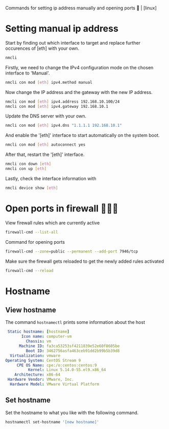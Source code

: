 Commands for setting ip address manually and opening ports 🐧 | [linux]

# Setting manual ip address

Start by finding out which interface to target and replace further occurences of [eth] with your own.

```powershell
nmcli
```


Firstly, we need to change the IPv4 configuration mode on the chosen interface to 'Manual'.

```sh
nmcli con mod [eth] ipv4.method manual
```
Now change the IP address and the gateway with the new IP address.
```sh
nmcli con mod [eth] ipv4.address 192.168.10.100/24
nmcli con mod [eth] ipv4.gateway 192.168.10.1
```
Update the DNS server with your own.
```sh
nmcli con mod [eth] ipv4.dns "1.1.1.1 192.168.10.1"
```
And enable the '[eth]' interface to start automatically on the system boot.
```sh
nmcli con mod [eth] autoconnect yes
```
After that, restart the '[eth]' interface.
```sh
nmcli con down [eth]
nmcli con up [eth]
```

Lastly, check the interface information with 
```sh
nmcli device show [eth]
```

# Open ports in firewall 🚪🔥🧱

View firewall rules which are currently active

```sh
firewall-cmd --list-all
```

Command for opening ports 

```sh
firewall-cmd --zone=public --permanent --add-port 7946/tcp
```

Make sure the firewall gets reloaded to get the newly added rules activated

```sh
firewall-cmd --reload
```

# Hostname

## View hostname

The command `hostnamectl` prints some information about the host

```yml
 Static hostname: [hostname]
       Icon name: computer-vm
         Chassis: vm
      Machine ID: fa3ca53253sf4211839e52e60f8605be
         Boot ID: 3462756asfa463ceb91dd2b99b5b39d8
  Virtualization: vmware
Operating System: CentOS Stream 9
     CPE OS Name: cpe:/o:centos:centos:9
          Kernel: Linux 5.14.0-55.el9.x86_64
    Architecture: x86-64
 Hardware Vendor: VMware, Inc.
  Hardware Model: VMware Virtual Platform
```

## Set hostname

Set the hostname to what you like with the following command.

```sh
hostnamectl set-hostname '[new hostname]'
```